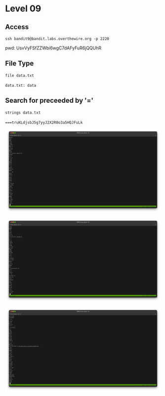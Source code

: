 # Level 09

## Access
```
ssh bandit9@bandit.labs.overthewire.org -p 2220
```
pwd: UsvVyFSfZZWbi6wgC7dAFyFuR6jQQUhR

## File Type
```
file data.txt

data.txt: data
```

## Search for preceeded by '='
```
strings data.txt

===truKLdjsbJ5g7yyJ2X2R0o3a5HQJFuLk
```

![01](./level09/01.png)

![02](./level09/02.png)

![03](./level09/03.png)
